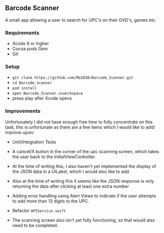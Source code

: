 ## Barcode Scanner ## 


A small app allowing a user to search for UPC's on their DVD's, games etc.

 ### Requirements ###
 
- Xcode 9 or higher
- Cocoa pods Gem
- Git

### Setup ###

- `git clone https://github.com/Rb2030/Barcode_Scanner.git`
- `cd Barcode_Scanner`
- `pod install`
- `open Barcode_Scanner.xcworkspace`
- press play after Xcode opens


### Improvements ### 

Unfortunately I did not have enough free time to fully concentrate on this task, this is unfortunate as there are a few items which I would like to add/ improve upon:

- Unit/Integration Tests

- A cancel/X button in the corner of the upc scanning screen, which takes the user back to the InitialViewController.

- At the time of writing this, I also haven't yet implemented the display of the JSON data in a UILabel, which I would also like to add.

- Also at the time of writing this it seems like the JSON response is only returning the data after clicking at least one extra number 

- Adding error handling using Alert Views to indicate if the user attempts to add more than 13 digits to the UPC.

- Refactor `APIService.swift`

- The scanning screen also isn't yet fully functioning, so that would also need to be completed.

